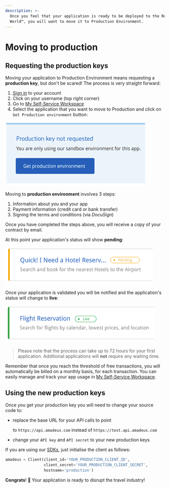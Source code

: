 ```yaml
---
description: >-
  Once you feel that your application is ready to be deployed to the Real
  World™, you will want to move it to Production Environment.
---
```


# Moving to production

## Requesting the production keys

Moving your application to Production Environment means requesting a **production key**, but don't be scared! The process is very straight forward:

1. [Sign in](https://developers.amadeus.com/login) to your account
2. Click on your username \(top right corner\)
3. Go to [My Self-Service Workspace](https://developers.amadeus.com/my-apps)
4. Select the application that you want to move to Production and click on `Get Production environment` button:

![](../.gitbook/assets/image.png)

Moving to **production environment** involves 3 steps:

1. Information about you and your app
2. Payment information \(credit card or bank transfer\)
3. Signing the terms and conditions \(via _DocuSign_\)

Once you have completed the steps above, you will receive a copy of your contract by email.

At this point your application's status will show **pending**:

![](../.gitbook/assets/image%20%281%29.png)

Once your application is validated you will be notified and the application's status will change to **live**:

![](../.gitbook/assets/image%20%282%29.png)

> Please note that the process can take up to 72 hours for your first application. Additional applications will **not** require any waiting time.

Remember that once you reach the threshold of free transactions, you will automatically be billed on a monthly basis, for each transaction. You can easily manage and track your app usage in [My Self-Service Workspace](https://developers.amadeus.com/my-apps).

## Using the new production keys

Once you get your production key you will need to change your source code to:

* replace the base URL for your API calls to point

  to `https://api.amadeus.com` instead of `https://test.api.amadeus.com`

* change your `API key` and `API secret` to your new production keys 

If you are using our [SDKs](https://github.com/amadeus4dev), just initialise the client as follows:

```python
amadeus = Client(client_id='YOUR_PRODUCTION_CLIENT_ID',
                 client_secret='YOUR_PRODUCTION_CLIENT_SECRET',
                 hostname='production')
```

**Congrats**! 🎉 Your application is ready to disrupt the travel industry!

